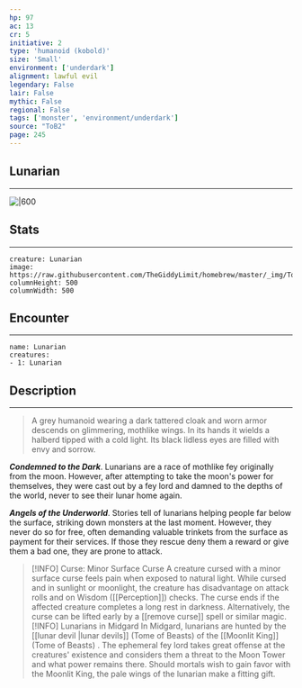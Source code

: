 ```yaml
---
hp: 97
ac: 13
cr: 5
initiative: 2
type: 'humanoid (kobold)'    
size: 'Small'
environment: ['underdark']
alignment: lawful evil
legendary: False
lair: False
mythic: False
regional: False
tags: ['monster', 'environment/underdark']
source: "ToB2"
page: 245
---
```


## Lunarian
---

![|600](https://raw.githubusercontent.com/TheGiddyLimit/homebrew/master/_img/ToB2/creature/Lunarian.webp)

## Stats
---

```statblock
creature: Lunarian
image: https://raw.githubusercontent.com/TheGiddyLimit/homebrew/master/_img/ToB2/creature/token/Lunarian%20%28Token%29.png
columnHeight: 500
columnWidth: 500
```

## Encounter
---

```encounter-table
name: Lunarian
creatures:
- 1: Lunarian
```

## Description
---
>A grey humanoid wearing a dark tattered cloak and worn armor descends on glimmering, mothlike wings. In its hands it wields a halberd tipped with a cold light. Its black lidless eyes are filled with envy and sorrow.

**_Condemned to the Dark_**. Lunarians are a race of mothlike fey originally from the moon. However, after attempting to take the moon's power for themselves, they were cast out by a fey lord and damned to the depths of the world, never to see their lunar home again.

**_Angels of the Underworld_**. Stories tell of lunarians helping people far below the surface, striking down monsters at the last moment. However, they never do so for free, often demanding valuable trinkets from the surface as payment for their services. If those they rescue deny them a reward or give them a bad one, they are prone to attack.


> [!INFO] Curse: Minor Surface Curse
>A creature cursed with a minor surface curse feels pain when exposed to natural light. While cursed and in sunlight or moonlight, the creature has disadvantage on attack rolls and on Wisdom ([[Perception]]) checks. The curse ends if the affected creature completes a long rest in darkness. Alternatively, the curse can be lifted early by a [[remove curse]] spell or similar magic.
> [!INFO] Lunarians in Midgard
>In Midgard, lunarians are hunted by the [[lunar devil \|lunar devils]] (Tome of Beasts) of the [[Moonlit King]] (Tome of Beasts) . The ephemeral fey lord takes great offense at the creatures' existence and considers them a threat to the Moon Tower and what power remains there. Should mortals wish to gain favor with the Moonlit King, the pale wings of the lunarian make a fitting gift.




